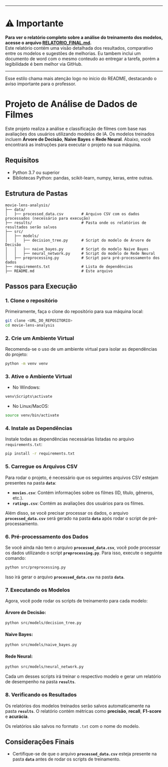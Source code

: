 
---

# ⚠️ **Importante**

**Para ver o relatório completo sobre a análise do treinamento dos modelos, acesse o arquivo [RELATORIO_FINAL.md](./RELATORIO_FINAL.md).**  
Este relatório contém uma visão detalhada dos resultados, comparativo entre os modelos e sugestões de melhorias. Eu tambem inclui um documento de word com o mesmo conteudo ao entregar a tarefa, porém a legibilidade é bem melhor via GitHub.

---

Esse estilo chama mais atenção logo no início do README, destacando o aviso importante para o professor.

# Projeto de Análise de Dados de Filmes

Este projeto realiza a análise e classificação de filmes com base nas avaliações dos usuários utilizando modelos de IA. Os modelos treinados incluem **Árvore de Decisão**, **Naive Bayes** e **Rede Neural**. Abaixo, você encontrará as instruções para executar o projeto na sua máquina.

## Requisitos

- Python 3.7 ou superior
- Bibliotecas Python: pandas, scikit-learn, numpy, keras, entre outras.

## Estrutura de Pastas

```
movie-lens-analysis/
├── data/
│   ├── processed_data.csv        # Arquivo CSV com os dados processados (necessário para execução)
├── results/                      # Pasta onde os relatórios de resultados serão salvos
├── src/                          
│   ├── models/                   
│   │   ├── decision_tree.py      # Script do modelo de Árvore de Decisão
│   │   ├── naive_bayes.py        # Script do modelo Naive Bayes
│   │   ├── neural_network.py     # Script do modelo de Rede Neural
│   ├── preprocessing.py          # Script para pré-processamento dos dados
├── requirements.txt              # Lista de dependências
├── README.md                     # Este arquivo
```

## Passos para Execução

### 1. Clone o repositório

Primeiramente, faça o clone do repositório para sua máquina local:

```bash
git clone <URL_DO_REPOSITORIO>
cd movie-lens-analysis
```

### 2. Crie um Ambiente Virtual

Recomenda-se o uso de um ambiente virtual para isolar as dependências do projeto:

```bash
python -m venv venv
```

### 3. Ative o Ambiente Virtual

- No Windows:

```bash
venv\Scripts\activate
```

- No Linux/MacOS:

```bash
source venv/bin/activate
```

### 4. Instale as Dependências

Instale todas as dependências necessárias listadas no arquivo `requirements.txt`:

```bash
pip install -r requirements.txt
```

### 5. Carregue os Arquivos CSV

Para rodar o projeto, é necessário que os seguintes arquivos CSV estejam presentes na pasta **`data`**:

- **`movies.csv`**: Contém informações sobre os filmes (ID, título, gêneros, etc.).
- **`ratings.csv`**: Contém as avaliações dos usuários para os filmes.

Além disso, se você precisar processar os dados, o arquivo **`processed_data.csv`** será gerado na pasta **`data`** após rodar o script de pré-processamento.


### 6. Pré-processamento dos Dados

Se você ainda não tem o arquivo **`processed_data.csv`**, você pode processar os dados utilizando o script **`preprocessing.py`**. Para isso, execute o seguinte comando:

```bash
python src/preprocessing.py
```

Isso irá gerar o arquivo **`processed_data.csv`** na pasta **`data`**.

### 7. Executando os Modelos

Agora, você pode rodar os scripts de treinamento para cada modelo:

#### Árvore de Decisão:

```bash
python src/models/decision_tree.py
```

#### Naive Bayes:

```bash
python src/models/naive_bayes.py
```

#### Rede Neural:

```bash
python src/models/neural_network.py
```

Cada um desses scripts irá treinar o respectivo modelo e gerar um relatório de desempenho na pasta **`results`**.

### 8. Verificando os Resultados

Os relatórios dos modelos treinados serão salvos automaticamente na pasta **`results`**. O relatório contém métricas como **precisão**, **recall**, **F1-score** e **acurácia**.

Os relatórios são salvos no formato `.txt` com o nome do modelo.

## Considerações Finais

- Certifique-se de que o arquivo **`processed_data.csv`** esteja presente na pasta **`data`** antes de rodar os scripts de treinamento.